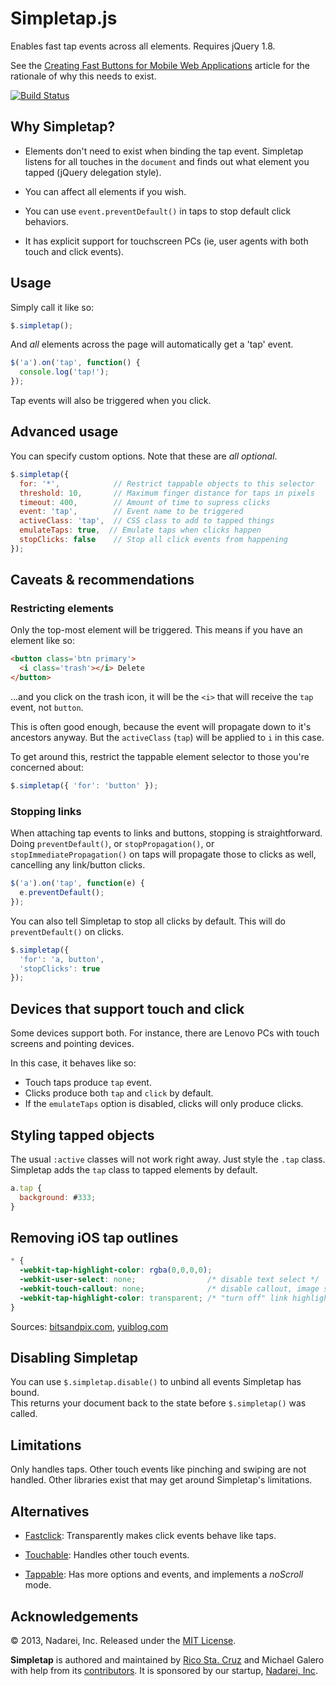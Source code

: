 Simpletap.js
============

Enables fast tap events across all elements. Requires jQuery 1.8.

See the [Creating Fast Buttons for Mobile Web Applications][buttons] article for 
the rationale of why this needs to exist.

[buttons]: https://developers.google.com/mobile/articles/fast_buttons

[![Build Status](https://travis-ci.org/nadarei/simpletap.js.png?branch=master)](https://travis-ci.org/nadarei/simpletap.js)

Why Simpletap?
--------------

* Elements don't need to exist when binding the tap event. Simpletap listens for 
  all touches in the `document` and finds out what element you tapped (jQuery 
      delegation style).

* You can affect all elements if you wish.

* You can use `event.preventDefault()` in taps to stop default click behaviors.

* It has explicit support for touchscreen PCs (ie, user agents with both touch 
    and click events).

Usage
-----

Simply call it like so:

``` javascript
$.simpletap();
```

And *all* elements across the page will automatically get a 'tap' event.

``` javascript
$('a').on('tap', function() {
  console.log('tap!');
});
```

Tap events will also be triggered when you click.

Advanced usage
--------------

You can specify custom options. Note that these are *all optional*.

``` javascript
$.simpletap({
  for: '*',            // Restrict tappable objects to this selector
  threshold: 10,       // Maximum finger distance for taps in pixels
  timeout: 400,        // Amount of time to supress clicks
  event: 'tap',        // Event name to be triggered
  activeClass: 'tap',  // CSS class to add to tapped things
  emulateTaps: true,  // Emulate taps when clicks happen
  stopClicks: false    // Stop all click events from happening
});
```

Caveats & recommendations
-------------------------

### Restricting elements

Only the top-most element will be triggered. This means if you have an
element like so:

``` html
<button class='btn primary'>
  <i class='trash'></i> Delete
</button>
```

...and you click on the trash icon, it will be the `<i>` that will receive
the `tap` event, not `button`.

This is often good enough, because the event will propagate down to it's 
ancestors anyway. But the `activeClass` (`tap`) will be applied to `i` in this 
case.

To get around this, restrict the tappable element selector to those you're
concerned about:

``` javascript
$.simpletap({ 'for': 'button' });
```

### Stopping links

When attaching tap events to links and buttons, stopping is straightforward.
Doing `preventDefault()`, or `stopPropagation()`, or 
`stopImmediatePropagation()` on taps will propagate those to clicks as well, 
  cancelling any link/button clicks.

``` javascript
$('a').on('tap', function(e) {
  e.preventDefault();
});
```

You can also tell Simpletap to stop all clicks by default. This will do 
`preventDefault()` on clicks.

``` javascript
$.simpletap({
  'for': 'a, button',
  'stopClicks': true
});
```

Devices that support touch and click
------------------------------------

Some devices support both. For instance, there are Lenovo PCs with touch screens 
and pointing devices.

In this case, it behaves like so:

 * Touch taps produce `tap` event.
 * Clicks produce both `tap` and `click` by default.
 * If the `emulateTaps` option is disabled, clicks will only produce clicks.

Styling tapped objects
----------------------

The usual `:active` classes will not work right away. Just style the `.tap`
class. Simpletap adds the `tap` class to tapped elements by default.

``` javascript
a.tap {
  background: #333;
}
```

Removing iOS tap outlines
-------------------------
  
``` css
* {
  -webkit-tap-highlight-color: rgba(0,0,0,0);
  -webkit-user-select: none;                /* disable text select */
  -webkit-touch-callout: none;              /* disable callout, image save panel (popup) */
  -webkit-tap-highlight-color: transparent; /* "turn off" link highlight */
}
```

Sources: [bitsandpix.com], [yuiblog.com]

[bitsandpix.com]:http://www.bitsandpix.com/entry/ios-webkit-uiwebview-remove-tapclick-highlightborder-with-css/ 
[yuiblog.com]:http://www.yuiblog.com/blog/2010/10/01/quick-tip-customizing-the-mobile-safari-tap-highlight-color/ 

Disabling Simpletap
-------------------

You can use `$.simpletap.disable()` to unbind all events Simpletap has bound.  
This returns your document back to the state before `$.simpletap()` was called.

Limitations
-----------

Only handles taps. Other touch events like pinching and swiping are not handled.
Other libraries exist that may get around Simpletap's limitations.

Alternatives
------------

 * [Fastclick](https://github.com/ftlabs/fastclick):
   Transparently makes click events behave like taps.

 * [Touchable](https://github.com/dotmaster/Touchable-jQuery-Plugin):
   Handles other touch events.

 * [Tappable](https://github.com/cheeaun/tappable):
   Has more options and events, and implements a *noScroll* mode.

Acknowledgements
----------------

© 2013, Nadarei, Inc. Released under the [MIT 
License](http://www.opensource.org/licenses/mit-license.php).

**Simpletap** is authored and maintained by [Rico Sta. Cruz][rsc] and Michael
Galero with help from its [contributors][c]. It is sponsored by our startup, 
       [Nadarei, Inc][nd].

[rsc]: http://ricostacruz.com
[c]:   http://github.com/nadarei/simpletap.js/contributors
[nd]:  http://nadarei.co
